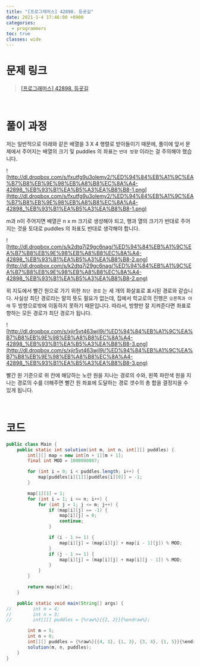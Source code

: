 ```yaml
---
title: "[프로그래머스] 42898. 등굣길"
date: 2021-1-4 17:46:00 +0900
categories:
  - programmers
toc: true
classes: wide
---
```

# 문제 링크

> [[프로그래머스] 42898. 등굣길](https://programmers.co.kr/learn/courses/30/lessons/42898)

<br>

# 풀이 과정

저는 일반적으로 아래와 같은 배열을 3 X 4 행렬로 받아들이기 때문에, 풀이에 앞서 문제에서 주어지는 배열의 크기 및 puddles 의 좌표는 `반대 방향` 이라는 걸 주의해야 했습니다.

![http://dl.dropbox.com/s/fxutfg9u3olemy2/%ED%94%84%EB%A1%9C%EA%B7%B8%EB%9E%98%EB%A8%B8%EC%8A%A4-42898_%EB%93%B1%EA%B5%A3%EA%B8%B8-1.png](http://dl.dropbox.com/s/fxutfg9u3olemy2/%ED%94%84%EB%A1%9C%EA%B7%B8%EB%9E%98%EB%A8%B8%EC%8A%A4-42898_%EB%93%B1%EA%B5%A3%EA%B8%B8-1.png)

m과 n이 주어지면 배열은 n x m 크기로 생성해야 되고, 행과 열의 크기가 반대로 주어지는 것을 토대로 puddles 의 좌표도 반대로 생각해야 합니다.

![http://dl.dropbox.com/s/k2dtq7j29gc6nag/%ED%94%84%EB%A1%9C%EA%B7%B8%EB%9E%98%EB%A8%B8%EC%8A%A4-42898_%EB%93%B1%EA%B5%A3%EA%B8%B8-2.png](http://dl.dropbox.com/s/k2dtq7j29gc6nag/%ED%94%84%EB%A1%9C%EA%B7%B8%EB%9E%98%EB%A8%B8%EC%8A%A4-42898_%EB%93%B1%EA%B5%A3%EA%B8%B8-2.png)

위 지도에서 빨간 원으로 가기 위한 `최단 경로` 는 세 개의 화살표로 표시된 경로와 같습니다. 사실상 최단 경로라는 말의 뜻도 필요가 없는데,  집에서 학교로의 진행은 `오른쪽과 아래` 두 방향으로밖에 이동하지 못하기 때문입니다. 따라서, 방향만 잘 지켜준다면 좌표로 향하는 모든 경로가 최단 경로가 됩니다.

![http://dl.dropbox.com/s/xjir5vt463wjl9j/%ED%94%84%EB%A1%9C%EA%B7%B8%EB%9E%98%EB%A8%B8%EC%8A%A4-42898_%EB%93%B1%EA%B5%A3%EA%B8%B8-3.png](http://dl.dropbox.com/s/xjir5vt463wjl9j/%ED%94%84%EB%A1%9C%EA%B7%B8%EB%9E%98%EB%A8%B8%EC%8A%A4-42898_%EB%93%B1%EA%B5%A3%EA%B8%B8-3.png)

빨간 원 기준으로 위 칸에 해당하는 노란 원을 지나는 경로의 수와, 왼쪽 파란색 원을 지나는 경로의 수를 더해주면 빨간 원 좌표에 도달하는 경로 갯수의 총 합을 결정지을 수 있게 됩니다.

<br>

# 코드

```java
public class Main {
    public static int solution(int m, int n, int[][] puddles) {
        int[][] map = new int[n + 1][m + 1];
        final int MOD = 1000000007;

        for (int i = 0; i < puddles.length; i++) {
            map[puddles[i][1]][puddles[i][0]] = -1;
        }

        map[1][1] = 1;
        for (int i = 1; i <= n; i++) {
            for (int j = 1; j <= m; j++) {
                if (map[i][j] == -1) {
                    map[i][j] = 0;
                    continue;
                }

                if (i - 1 >= 1) {
                    map[i][j] = (map[i][j] + map[i - 1][j]) % MOD;
                }
                if (j - 1 >= 1) {
                    map[i][j] = (map[i][j] + map[i][j - 1]) % MOD;
                }
            }
        }

        return map[n][m];
    }

    public static void main(String[] args) {
//        int m = 4;
//        int n = 3;
//        int[][] puddles = {%raw%}{{2, 2}}{%endraw%};

        int m = 5;
        int n = 6;
        int[][] puddles = {%raw%}{{4, 1}, {1, 3}, {3, 4}, {1, 5}}{%endraw%};
        solution(m, n, puddles);
    }
}
```